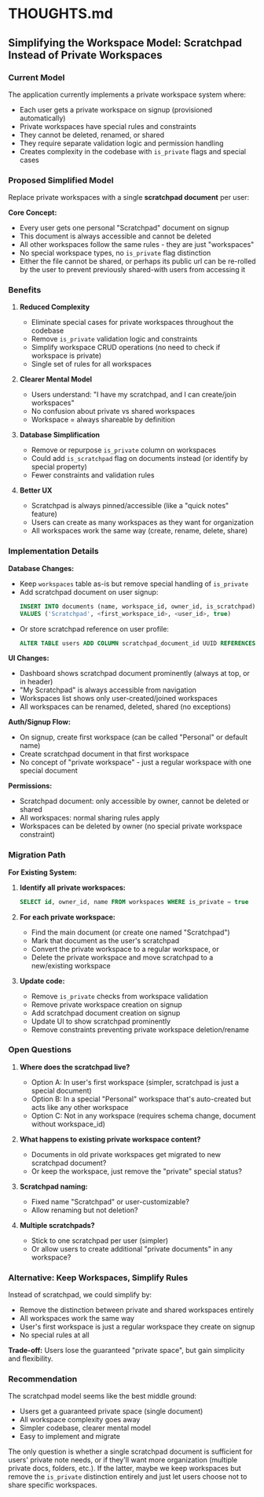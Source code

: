 # THOUGHTS.md

## Simplifying the Workspace Model: Scratchpad Instead of Private Workspaces

### Current Model

The application currently implements a private workspace system where:

- Each user gets a private workspace on signup (provisioned automatically)
- Private workspaces have special rules and constraints
- They cannot be deleted, renamed, or shared
- They require separate validation logic and permission handling
- Creates complexity in the codebase with `is_private` flags and special cases

### Proposed Simplified Model

Replace private workspaces with a single **scratchpad document** per user:

**Core Concept:**

- Every user gets one personal "Scratchpad" document on signup
- This document is always accessible and cannot be deleted
- All other workspaces follow the same rules - they are just "workspaces"
- No special workspace types, no `is_private` flag distinction
- Either the file cannot be shared, or perhaps its public url can be re-rolled by the user to prevent previously shared-with users from accessing it

### Benefits

1. **Reduced Complexity**
   - Eliminate special cases for private workspaces throughout the codebase
   - Remove `is_private` validation logic and constraints
   - Simplify workspace CRUD operations (no need to check if workspace is private)
   - Single set of rules for all workspaces

2. **Clearer Mental Model**
   - Users understand: "I have my scratchpad, and I can create/join workspaces"
   - No confusion about private vs shared workspaces
   - Workspace = always shareable by definition

3. **Database Simplification**
   - Remove or repurpose `is_private` column on workspaces
   - Could add `is_scratchpad` flag on documents instead (or identify by special property)
   - Fewer constraints and validation rules

4. **Better UX**
   - Scratchpad is always pinned/accessible (like a "quick notes" feature)
   - Users can create as many workspaces as they want for organization
   - All workspaces work the same way (create, rename, delete, share)

### Implementation Details

**Database Changes:**

- Keep `workspaces` table as-is but remove special handling of `is_private`
- Add scratchpad document on user signup:
  ```sql
  INSERT INTO documents (name, workspace_id, owner_id, is_scratchpad)
  VALUES ('Scratchpad', <first_workspace_id>, <user_id>, true)
  ```
- Or store scratchpad reference on user profile:
  ```sql
  ALTER TABLE users ADD COLUMN scratchpad_document_id UUID REFERENCES documents(id)
  ```

**UI Changes:**

- Dashboard shows scratchpad document prominently (always at top, or in header)
- "My Scratchpad" is always accessible from navigation
- Workspaces list shows only user-created/joined workspaces
- All workspaces can be renamed, deleted, shared (no exceptions)

**Auth/Signup Flow:**

- On signup, create first workspace (can be called "Personal" or default name)
- Create scratchpad document in that first workspace
- No concept of "private workspace" - just a regular workspace with one special document

**Permissions:**

- Scratchpad document: only accessible by owner, cannot be deleted or shared
- All workspaces: normal sharing rules apply
- Workspaces can be deleted by owner (no special private workspace constraint)

### Migration Path

**For Existing System:**

1. **Identify all private workspaces:**

   ```sql
   SELECT id, owner_id, name FROM workspaces WHERE is_private = true
   ```

2. **For each private workspace:**
   - Find the main document (or create one named "Scratchpad")
   - Mark that document as the user's scratchpad
   - Convert the private workspace to a regular workspace, or
   - Delete the private workspace and move scratchpad to a new/existing workspace

3. **Update code:**
   - Remove `is_private` checks from workspace validation
   - Remove private workspace creation on signup
   - Add scratchpad document creation on signup
   - Update UI to show scratchpad prominently
   - Remove constraints preventing private workspace deletion/rename

### Open Questions

1. **Where does the scratchpad live?**
   - Option A: In user's first workspace (simpler, scratchpad is just a special document)
   - Option B: In a special "Personal" workspace that's auto-created but acts like any other workspace
   - Option C: Not in any workspace (requires schema change, document without workspace_id)

2. **What happens to existing private workspace content?**
   - Documents in old private workspaces get migrated to new scratchpad document?
   - Or keep the workspace, just remove the "private" special status?

3. **Scratchpad naming:**
   - Fixed name "Scratchpad" or user-customizable?
   - Allow renaming but not deletion?

4. **Multiple scratchpads?**
   - Stick to one scratchpad per user (simpler)
   - Or allow users to create additional "private documents" in any workspace?

### Alternative: Keep Workspaces, Simplify Rules

Instead of scratchpad, we could simplify by:

- Remove the distinction between private and shared workspaces entirely
- All workspaces work the same way
- User's first workspace is just a regular workspace they create on signup
- No special rules at all

**Trade-off:** Users lose the guaranteed "private space", but gain simplicity and flexibility.

### Recommendation

The scratchpad model seems like the best middle ground:

- Users get a guaranteed private space (single document)
- All workspace complexity goes away
- Simpler codebase, clearer mental model
- Easy to implement and migrate

The only question is whether a single scratchpad document is sufficient for users' private note needs, or if they'll want more organization (multiple private docs, folders, etc.). If the latter, maybe we keep workspaces but remove the `is_private` distinction entirely and just let users choose not to share specific workspaces.
